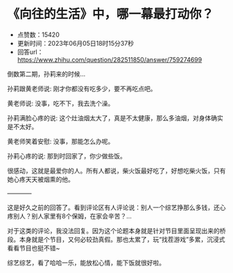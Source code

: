 # 《向往的生活》中，哪一幕最打动你？
- 点赞数：15420
- 更新时间：2023年06月05日18时15分37秒
- 回答url：https://www.zhihu.com/question/282511850/answer/759274699
<body>
 <p data-pid="onN-0CcH">倒数第二期，孙莉来的时候…</p>
 <p data-pid="AI3UG1hR">孙莉跟黄老师说: 刚才你都没有吃多少，要不再吃点吧。</p>
 <p data-pid="YPJ9TClE">黄老师说: 没事，吃不下，我去洗个澡。</p>
 <p data-pid="UGZB_pvY">孙莉满脸心疼的说: 这个灶油烟太大了，真是不太健康，那么多油烟，对身体确实是不太好。</p>
 <p data-pid="nhO3UmRU">黄老师笑着安慰: 没事，那能怎么办呢。</p>
 <p data-pid="0Dha-OH1">孙莉心疼的说: 那到时回家了，你少做些饭。</p>
 <p data-pid="nXjYEhCr">很感动，这就是最爱你的人。所有人都说，柴火饭最好吃了，好想吃柴火饭，只有她心疼天天被烟熏的他。</p>
 <p data-pid="pGxyo-On">————</p>
 <p data-pid="E8kHIadV">这是好久之前的回答了。看到评论区有人评论说：别人一个综艺挣那么多钱，还心疼别人？别人家里有8个保姆，在家会辛苦？…</p>
 <p data-pid="7866NmDw">对于这类的评论，我没法回复。因为这个论题本身就是针对节目里面呈现出来的桥段。本身就是个节目，又何必较劲真假。那也太累了，玩“找茬游戏”多累，沉浸式看看节目也挺不错~</p>
 <p data-pid="PWq8GpXp">综艺综艺，看了哈哈一乐，能放松心情，能下饭就很好啦。</p>
 <p></p><a data-draft-node="block" data-draft-type="ad-link-card" data-ad-id="fee_e606adbc77c75b3f42b3000ee72a32cf"></a>
 <p></p>
</body>